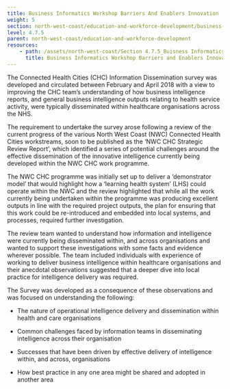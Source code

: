 ```yaml
---
title: Business Informatics Workshop Barriers And Enablers Innovation
weight: 5
section: north-west-coast/education-and-workforce-development/business-informatics-survey
level: 4.7.5
parent: north-west-coast/education-and-workforce-development
resources: 
    - path: /assets/north-west-coast/Section 4.7.5_Buisness Informatics Workshop Barriers and Enablers Innovation.pdf
      title: Business Informatics Workshop Barriers and Enablers Innovation
---
```

The Connected Health Cities (CHC) Information Dissemination survey was developed and circulated between February and April 2018 with a view to improving the CHC team’s understanding of how business intelligence reports, and general business intelligence outputs relating to health service activity, were typically disseminated within healthcare organisations across the NHS. 
 
The requirement to undertake the survey arose following a review of the current progress of the various North West Coast (NWC) Connected Health Cities workstreams, soon to be published as the ‘NWC CHC Strategic Review Report’, which identified a series of potential challenges around the effective dissemination of the innovative intelligence currently being developed within the NWC CHC work programme. 
 
The NWC CHC programme was initially set up to deliver a ‘demonstrator model’ that would highlight how a ‘learning health system’ (LHS) could operate within the NWC and the review highlighted that while all the work currently being undertaken within the programme was producing excellent outputs in line with the required project outputs, the plan for ensuring that this work could be re-introduced and embedded into local systems, and processes, required further investigation. 
 
The review team wanted to understand how information and intelligence were currently being disseminated within, and across organisations and wanted to support these investigations with some facts and evidence wherever possible. The team included individuals with experience of working to deliver business intelligence within healthcare organisations and their anecdotal observations suggested that a deeper dive into local practice for intelligence delivery was required. 
 
The Survey was developed as a consequence of these observations and was focused on understanding the following: 
 
- The nature of operational intelligence delivery and dissemination within health and care organisations 

- Common challenges faced by information teams in disseminating intelligence across their organisation  

- Successes that have been driven by effective delivery of intelligence within, and across, organisations 

- How best practice in any one area might be shared and adopted in another area
